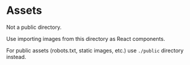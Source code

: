# Assets
Not a public directory.

Use importing images from this directory as React components.

For public assets (robots.txt, static images, etc.) use `./public` directory instead.
